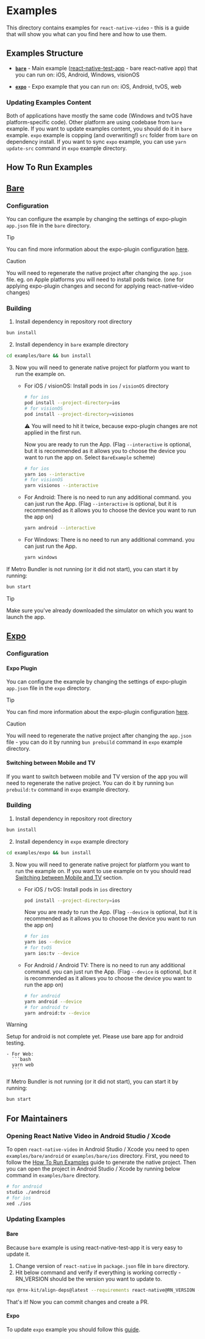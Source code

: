 # Examples

This directory contains examples for `react-native-video` - this is a guide that will show you what can you find here and how to use them.

## Examples Structure

- **[`bare`](#bare)** - Main example ([react-native-test-app](https://github.com/microsoft/react-native-test-app) - bare react-native app) that you can run on: iOS, Android, Windows, visionOS

- **[`expo`](#expo)** - Expo example that you can run on: iOS, Android, tvOS, web

### Updating Examples Content

Both of applications have mostly the same code (Windows and tvOS have platform-specific code). Other platform are using codebase from `bare` example.
If you want to update examples content, you should do it in `bare` example. `expo` example is copping (and overwriting!) `src` folder from `bare` on dependency install.
If you want to sync `expo` example, you can use `yarn update-src` command in `expo` example directory.

## How To Run Examples

## [Bare](https://github.com/TheWidlarzGroup/react-native-video/tree/master/examples/bare)

### Configuration

You can configure the example by changing the settings of expo-plugin `app.json` file in the `bare` directory.

> [!TIP]
> You can find more information about the expo-plugin configuration [here](https://docs.thewidlarzgroup.com/react-native-video/other/expo).

> [!CAUTION]
> You will need to regenerate the native project after changing the `app.json` file. eg. on Apple platforms you will need to install pods twice. (one for applying expo-plugin changes and second for applying react-native-video changes)

### Building

1. Install dependency in repository root directory

```bash
bun install
```

2. Install dependency in `bare` example directory

```bash
cd examples/bare && bun install
```

3. Now you will need to generate native project for platform you want to run the example on.

   - For iOS / visionOS:
     Install pods in `ios` / `visionOS` directory

     ```bash
     # for ios
     pod install --project-directory=ios
     # for visionOS
     pod install --project-directory=visionos
     ```

     ⚠️ You will need to hit it twice, because expo-plugin changes are not applied in the first run.

     Now you are ready to run the App. (Flag `--interactive` is optional, but it is recommended as it allows you to choose the device you want to run the app on. Select `BareExample` scheme)

     ```bash
     # for ios
     yarn ios --interactive
     # for visionOS
     yarn visionos --interactive
     ```

   - For Android:
     There is no need to run any additional command. you can just run the App. (Flag `--interactive` is optional, but it is recommended as it allows you to choose the device you want to run the app on)

     ```bash
     yarn android --interactive
     ```

   - For Windows:
     There is no need to run any additional command. you can just run the App.
     ```bash
     yarn windows
     ```

If Metro Bundler is not running (or it did not start), you can start it by running:

```bash
bun start
```

> [!TIP]
> Make sure you've already downloaded the simulator on which you want to launch the app.

## [Expo](https://github.com/TheWidlarzGroup/react-native-video/tree/master/examples/expo)

### Configuration

#### Expo Plugin

You can configure the example by changing the settings of expo-plugin `app.json` file in the `expo` directory.

> [!TIP]
> You can find more information about the expo-plugin configuration [here](https://docs.thewidlarzgroup.com/react-native-video/other/expo).

> [!CAUTION]
> You will need to regenerate the native project after changing the `app.json` file - you can do it by running `bun prebuild` command in `expo` example directory.

#### Switching between Mobile and TV
If you want to switch between mobile and TV version of the app you will need to regenerate the native project. You can do it by running `bun prebuild:tv` command in `expo` example directory.

### Building

1. Install dependency in repository root directory

```bash
bun install
```

2. Install dependency in `expo` example directory

```bash
cd examples/expo && bun install
```

3. Now you will need to generate native project for platform you want to run the example on.
   If you want to use example on tv you should read [Switching between Mobile and TV](#switching-between-mobile-and-tv) section.

   - For iOS / tvOS:
     Install pods in `ios` directory

     ```bash
     pod install --project-directory=ios
     ```

     Now you are ready to run the App. (Flag `--device` is optional, but it is recommended as it allows you to choose the device you want to run the app on)

     ```bash
     # for ios
     yarn ios --device
     # for tvOS
     yarn ios:tv --device
     ```

   - For Android / Android TV:
     There is no need to run any additional command. you can just run the App. (Flag `--device` is optional, but it is recommended as it allows you to choose the device you want to run the app on)
     ```bash
     # for android
     yarn android --device
     # for android tv
     yarn android:tv --device
     ```

> [!WARNING]  
> Setup for android is not complete yet. Please use bare app for android testing.

    - For Web:
      ```bash
      yarn web
      ```

If Metro Bundler is not running (or it did not start), you can start it by running:

```bash
bun start
```

## For Maintainers

### Opening React Native Video in Android Studio / Xcode

To open `react-native-video` in Android Studio / Xcode you need to open `examples/bare/android` or `examples/bare/ios` directory.
First, you need to follow the [How To Run Examples](#how-to-run-examples) guide to generate the native project. Then you can open the project in Android Studio / Xcode by running below command in `examples/bare` directory.

```bash
# for android
studio ./android
# for ios
xed ./ios
```

### Updating Examples

#### Bare

Because `bare` example is using react-native-test-app it is very easy to update it.

1. Change version of `react-native` in `package.json` file in `bare` directory.
2. Hit below command and verify if everything is working correctly - RN_VERSION should be the version you want to update to.

```bash
npx @rnx-kit/align-deps@latest --requirements react-native@RN_VERSION --write
```

That's it! Now you can commit changes and create a PR.

#### Expo

To update `expo` example you should follow this [guide](https://docs.expo.dev/workflow/upgrading-expo-sdk-walkthrough).
